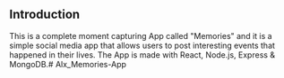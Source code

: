 ## Introduction
This is a complete moment capturing App called "Memories" and it is a simple social media app that allows users to post interesting events that happened in their lives. The App is made with React, Node.js, Express & MongoDB.#   A l x _ M e m o r i e s - A p p  
 